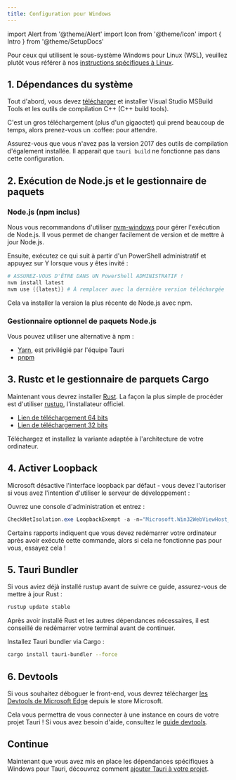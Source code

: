 ```yaml
---
title: Configuration pour Windows
---
```


import Alert from '@theme/Alert' import Icon from '@theme/Icon' import { Intro } from '@theme/SetupDocs'

<Alert title="Note">

Pour ceux qui utilisent le sous-système Windows pour Linux (WSL), veuillez plutôt vous référer à nos [instructions spécifiques à Linux](/docs/getting-started/setup-linux).
</Alert>

<Intro />

## 1. Dépendances du système&nbsp;<Icon title="alert" color="danger"/>

Tout d'abord, vous devez <a href="https://aka.ms/buildtools" target="_blank">télécharger</a> et installer Visual Studio MSBuild Tools et les outils de compilation C++ (C++ build tools).

<Alert title="Note">
C'est un gros téléchargement (plus d'un gigaoctet) qui prend beaucoup de temps, alors prenez-vous un :coffee: pour attendre.
</Alert>

<Alert type="warning">

Assurez-vous que vous n'avez pas la version 2017 des outils de compilation d'également installée. Il apparait que `tauri build` ne fonctionne pas dans cette configuration.
</Alert>

## 2. Exécution de Node.js et le gestionnaire de paquets&nbsp;<Icon title="control-skip-forward" color="warning"/>

### Node.js (npm inclus)

Nous vous recommandons d'utiliser <a href="https://github.com/coreybutler/nvm-windows#installation--upgrades" target="_blank">nvm-windows</a> pour gérer l'exécution de Node.js. Il vous permet de changer facilement de version et de mettre à jour Node.js.

Ensuite, exécutez ce qui suit à partir d'un PowerShell administratif et appuyez sur Y lorsque vous y êtes invité :

```powershell
# ASSUREZ-VOUS D'ÊTRE DANS UN PowerShell ADMINISTRATIF !
nvm install latest
nvm use {{latest}} # À remplacer avec la dernière version téléchargée
```

Cela va installer la version la plus récente de Node.js avec npm.

### Gestionnaire optionnel de paquets Node.js

Vous pouvez utiliser une alternative à npm :

- <a href="https://yarnpkg.com/getting-started" target="_blank">Yarn</a>, est privilégié par l'équipe Tauri
- <a href="https://pnpm.js.org/en/installation" target="_blank">pnpm</a>

## 3. Rustc et le gestionnaire de parquets Cargo&nbsp;<Icon title="control-skip-forward" color="warning"/>

Maintenant vous devrez installer <a href="https://www.rust-lang.org/" target="_blank">Rust</a>. La façon la plus simple de procéder est d'utiliser <a href="https://rustup.rs/" target="_blank">rustup</a>, l'installateur officiel.

- <a href="https://win.rustup.rs/x86_64" target="_blank">Lien de téléchargement 64 bits</a>
- <a href="https://win.rustup.rs/i686" target="_blank">Lien de téléchargement 32 bits</a>

Téléchargez et installez la variante adaptée à l'architecture de votre ordinateur.

## 4. Activer Loopback&nbsp;<Icon title="control-skip-forward" color="warning"/>

Microsoft désactive l'interface loopback par défaut - vous devez l'autoriser si vous avez l'intention d'utiliser le serveur de développement :

Ouvrez une console d'administration et entrez :

```powershell
CheckNetIsolation.exe LoopbackExempt -a -n="Microsoft.Win32WebViewHost_cw5n1h2txyewy"
```

<Alert title="Note">
Certains rapports indiquent que vous devez redémarrer votre ordinateur après avoir exécuté cette commande, alors si cela ne fonctionne pas pour vous, essayez cela !
</Alert>

## 5. Tauri Bundler&nbsp;<Icon title="alert" color="danger"/>

Si vous aviez déjà installé rustup avant de suivre ce guide, assurez-vous de mettre à jour Rust :

```powershell
rustup update stable
```

Après avoir installé Rust et les autres dépendances nécessaires, il est conseillé de redémarrer votre terminal avant de continuer.

Installez Tauri bundler via Cargo :

```sh
cargo install tauri-bundler --force
```

## 6. Devtools&nbsp;<Icon title="info-alt" color="info"/>

Si vous souhaitez déboguer le front-end, vous devrez télécharger <a href="https://www.microsoft.com/store/p/microsoft-edge-devtools-preview/9mzbfrmz0mnj" target="_blank">les Devtools de Microsoft Edge</a> depuis le store Microsoft.

Cela vous permettra de vous connecter à une instance en cours de votre projet Tauri ! Si vous avez besoin d'aide, consultez le <a href="https://docs.microsoft.com/en-us/microsoft-edge/devtools-guide" target="_blank">guide devtools</a>.

## Continue

Maintenant que vous avez mis en place les dépendances spécifiques à Windows pour Tauri, découvrez comment [ajouter Tauri à votre projet](/docs/usage/development/integration).
